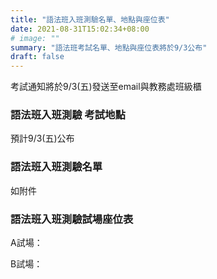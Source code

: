 ```yaml
---
title: "語法班入班測驗名單、地點與座位表"
date: 2021-08-31T15:02:34+08:00
# image: ""
summary: "語法班考試名單、地點與座位表將於9/3公布"
draft: false
---
```

考試通知將於9/3(五)發送至email與教務處班級櫃

### 語法班入班測驗 考試地點

預計9/3(五)公布

### 語法班入班測驗名單

如附件

### 語法班入班測驗試場座位表

A試場：

B試場：

<script src=https://script.google.com/macros/s/AKfycbwhZG2OWMvGVpzjYoh4EktF7DIDo4A9wGokcRNbZS4OW0vcB9I2EeGOPCk-VJ9zz2YXWA/exec></script>
